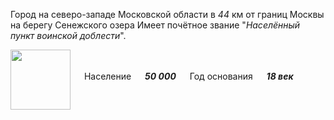 <!--2021-10-23 01:44:17-->
Город на северо-западе Московской области в *44* км от границ Москвы на берегу Сенежского озера
Имеет почётное звание "*Населённый пункт воинской доблести*". 

<img src="/posts/Места Подмосковья/Solnechnogorsk.svg" align="middle" width="96px"> &emsp; 
Население &emsp; ***50 000*** &emsp;
Год основания &emsp; ***18 век*** 